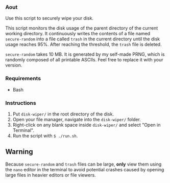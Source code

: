 ### Aout

Use this script to securely wipe your disk.

This script monitors the disk usage of the parent directory of the current working directory. It continuously writes the contents of a file named `secure-random` into a file called `trash` in the current directory until the disk usage reaches 95%. After reaching the threshold, the `trash` file is deleted.

`secure-random` takes 10 MB. It is generated by my self-made PRNG, which is randomly composed of all printable ASCIIs. Feel free to replace it with your version.

### Requirements

- Bash

### Instructions

1. Put `disk-wiper/` in the root directory of the disk.
2. Open your file manager, navigate into the `disk-wiper/` folder.
3. Right-click on any blank space inside `disk-wiper/` and select "Open in Terminal".
4. Run the script with `$ ./run.sh`.

## Warning

Because `secure-random` and `trash` files can be large, **only** view them using the `nano` editor in the terminal to avoid potential crashes caused by opening large files in heavier editors or file viewers.


